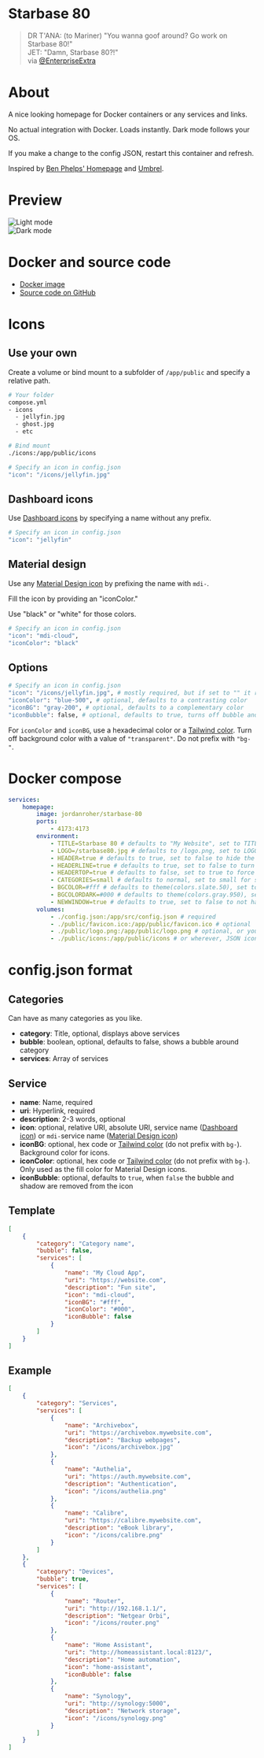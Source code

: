 # Starbase 80

> DR T'ANA: (to Mariner) "You wanna goof around? Go work on Starbase 80!"<br />
> JET: "Damn, Starbase 80?!"<br />
> via [@EnterpriseExtra](https://twitter.com/EnterpriseExtra/status/1304161631451004928)

# About

A nice looking homepage for Docker containers or any services and links.

No actual integration with Docker. Loads instantly. Dark mode follows your OS.

If you make a change to the config JSON, restart this container and refresh.

Inspired by [Ben Phelps' Homepage](https://gethomepage.dev/) and [Umbrel](https://umbrel.com/).

# Preview

<img src="./preview.jpg" alt="Light mode" />

<br />

<img src="./preview-dark.jpg" alt="Dark mode" />

# Docker and source code

-   [Docker image](https://hub.docker.com/r/jordanroher/starbase-80)
-   [Source code on GitHub](https://github.com/notclickable-jordan/starbase-80)

# Icons

## Use your own

Create a volume or bind mount to a subfolder of `/app/public` and specify a relative path.

```bash
# Your folder
compose.yml
- icons
  - jellyfin.jpg
  - ghost.jpg
  - etc

# Bind mount
./icons:/app/public/icons

# Specify an icon in config.json
"icon": "/icons/jellyfin.jpg"
```

## Dashboard icons

Use [Dashboard icons](https://github.com/walkxcode/dashboard-icons) by specifying a name without any prefix.

```bash
# Specify an icon in config.json
"icon": "jellyfin"
```

## Material design

Use any [Material Design icon](https://icon-sets.iconify.design/mdi/) by prefixing the name with `mdi-`.

Fill the icon by providing an "iconColor."

Use "black" or "white" for those colors.

```bash
# Specify an icon in config.json
"icon": "mdi-cloud",
"iconColor": "black"
```

## Options

```bash
# Specify an icon in config.json
"icon": "/icons/jellyfin.jpg", # mostly required, but if set to "" it removes the icon
"iconColor": "blue-500", # optional, defaults to a contrasting color
"iconBG": "gray-200", # optional, defaults to a complementary color
"iconBubble": false, # optional, defaults to true, turns off bubble and shadow when false
```

For `iconColor` and `iconBG`, use a hexadecimal color or a [Tailwind color](https://tailwindcss.com/docs/background-color). Turn off background color with a value of `"transparent"`. Do not prefix with `"bg-"`.

# Docker compose

```yaml
services:
    homepage:
        image: jordanroher/starbase-80
        ports:
            - 4173:4173
        environment:
            - TITLE=Starbase 80 # defaults to "My Website", set to TITLE= to hide the title
            - LOGO=/starbase80.jpg # defaults to /logo.png, set to LOGO= to hide the logo
            - HEADER=true # defaults to true, set to false to hide the title and logo
            - HEADERLINE=true # defaults to true, set to false to turn off the header border line
            - HEADERTOP=true # defaults to false, set to true to force the header to always stay on top
            - CATEGORIES=small # defaults to normal, set to small for smaller, uppercase category labels
            - BGCOLOR=#fff # defaults to theme(colors.slate.50), set to any hex color or Tailwind color using the theme syntax
            - BGCOLORDARK=#000 # defaults to theme(colors.gray.950), set to any hex color or Tailwind color using the theme syntax
            - NEWWINDOW=true # defaults to true, set to false to not have links open in a new window
        volumes:
            - ./config.json:/app/src/config.json # required
            - ./public/favicon.ico:/app/public/favicon.ico # optional
            - ./public/logo.png:/app/public/logo.png # optional, or you can reference something in /icons
            - ./public/icons:/app/public/icons # or wherever, JSON icon paths are relative to /app/public
```

# config.json format

## Categories

Can have as many categories as you like.

-   **category**: Title, optional, displays above services
-   **bubble**: boolean, optional, defaults to false, shows a bubble around category
-   **services**: Array of services

## Service

-   **name**: Name, required
-   **uri**: Hyperlink, required
-   **description**: 2-3 words, optional
-   **icon**: optional, relative URI, absolute URI, service name ([Dashboard icon](https://github.com/walkxcode/dashboard-icons)) or `mdi-`service name ([Material Design icon](https://icon-sets.iconify.design/mdi/))
-   **iconBG**: optional, hex code or [Tailwind color](https://tailwindcss.com/docs/background-color) (do not prefix with `bg-`). Background color for icons.
-   **iconColor**: optional, hex code or [Tailwind color](https://tailwindcss.com/docs/background-color) (do not prefix with `bg-`). Only used as the fill color for Material Design icons.
-   **iconBubble**: optional, defaults to `true`, when `false` the bubble and shadow are removed from the icon

## Template

```json
[
	{
		"category": "Category name",
		"bubble": false,
		"services": [
			{
				"name": "My Cloud App",
				"uri": "https://website.com",
				"description": "Fun site",
				"icon": "mdi-cloud",
				"iconBG": "#fff",
				"iconColor": "#000",
				"iconBubble": false
			}
		]
	}
]
```

## Example

```json
[
	{
		"category": "Services",
		"services": [
			{
				"name": "Archivebox",
				"uri": "https://archivebox.mywebsite.com",
				"description": "Backup webpages",
				"icon": "/icons/archivebox.jpg"
			},
			{
				"name": "Authelia",
				"uri": "https://auth.mywebsite.com",
				"description": "Authentication",
				"icon": "/icons/authelia.png"
			},
			{
				"name": "Calibre",
				"uri": "https://calibre.mywebsite.com",
				"description": "eBook library",
				"icon": "/icons/calibre.png"
			}
		]
	},
	{
		"category": "Devices",
		"bubble": true,
		"services": [
			{
				"name": "Router",
				"uri": "http://192.168.1.1/",
				"description": "Netgear Orbi",
				"icon": "/icons/router.png"
			},
			{
				"name": "Home Assistant",
				"uri": "http://homeassistant.local:8123/",
				"description": "Home automation",
				"icon": "home-assistant",
				"iconBubble": false
			},
			{
				"name": "Synology",
				"uri": "http://synology:5000",
				"description": "Network storage",
				"icon": "/icons/synology.png"
			}
		]
	}
]
```
